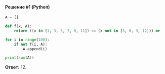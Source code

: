 #### Решение #1 (Python)
```python
A = []

def f(x, A):
	return ((x in [1, 3, 5, 7, 9, 11]) <= (x not in [3, 6, 9, 12])) or (x in A)

for i in range(100):
	if not f(i, A):
		A.append(i)

print(sum(A))
```
**Ответ:** 12.
